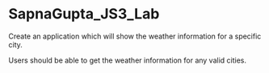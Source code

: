 # SapnaGupta_JS3_Lab

Create an application which will show the weather information for a specific city.

Users should be able to get the weather information for any valid cities.
